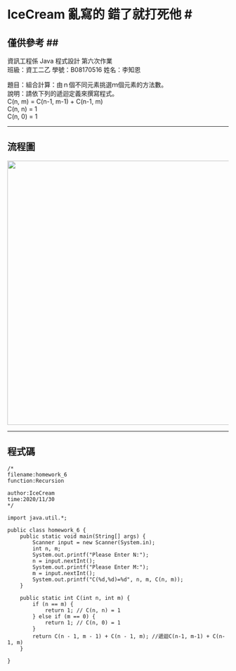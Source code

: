 # IceCream 亂寫的 錯了就打死他 #<br>
## 僅供參考 ##<br>
資訊工程係  Java 程式設計  第六次作業<br>
班級：資工二乙 學號：B08170516   姓名：李知恩<br>

題目：組合計算：由ｎ個不同元素挑選ｍ個元素的方法數。<br>
說明：請依下列的遞迴定義來撰寫程式。<br>
    C(n, m) = C(n-1, m-1) + C(n-1, m)<br>
    C(n, n) = 1<br>
    C(n, 0) = 1<br>

---

## 流程圖 #

<!-- ```flow
start=>start: 開始
9=>operation: 輸入util內所有物件
13=>operation: 創建名為input的scanne
14=>operation: int m, m
15=>inputoutput: Please Enter N:
16=>operation: 取N值
17=>inputoutput: Please Enter M:
18=>operation: 取M值
19=>inputoutput: "C(%d,%d)=%d", n, m, C(n, m)
22=>operation: class C
23=>condition: C(n, n) = 1
24=>operation: 回傳1
25=>condition: C(n, 0) = 1
26=>operation: 回傳1
28=>operation: 回傳遞迴C(n-1, m-1) + C(n-1, m)
end=>end: 結束
start->9->13->14->15->16->17->18->22
22->23(no)->25(no)->28->22
23(yes)->24->19
25(yes)->26->19
19->end
``` -->

<img src="https://github.com/taeyeonssupdate/zerojudge/blob/master/images/homework_6_flowchart.png?raw=true" width="600">

---

## 程式碼 ##

    /*
    filename:homework_6
    function:Recursion 

    author:IceCream
    time:2020/11/30
    */

    import java.util.*;

    public class homework_6 {
        public static void main(String[] args) {
            Scanner input = new Scanner(System.in);
            int n, m;
            System.out.printf("Please Enter N:");
            n = input.nextInt();
            System.out.printf("Please Enter M:");
            m = input.nextInt();
            System.out.printf("C(%d,%d)=%d", n, m, C(n, m));
        }

        public static int C(int n, int m) {
            if (n == m) {
                return 1; // C(n, n) = 1
            } else if (m == 0) {
                return 1; // C(n, 0) = 1
            }
            return C(n - 1, m - 1) + C(n - 1, m); //遞迴C(n-1, m-1) + C(n-1, m)
        }

    }